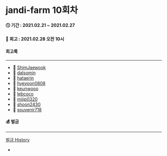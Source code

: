 # jandi-farm 10회차

#### 🕔 기간 : 2021.02.21 ~ 2021.02.27

#### 📌 회고 : 2021.02.28 오전 10시

#### 회고록
----


* 🌱 [ShimJaewook](https://github.com/jandifarm/jandi-farm-history/blob/master/jandi-farm-10%ED%9A%8C%EC%B0%A8/%ED%9A%8C%EA%B3%A0%EB%A1%9D/ShimJaewook.md)
* 🌱 [dalsomin](https://github.com/jandifarm/jandi-farm-history/blob/master/jandi-farm-10%ED%9A%8C%EC%B0%A8/%ED%9A%8C%EA%B3%A0%EB%A1%9D/dalsomin.md)
* 🌱 [hataerin](https://github.com/jandifarm/jandi-farm-history/blob/master/jandi-farm-10%ED%9A%8C%EC%B0%A8/%ED%9A%8C%EA%B3%A0%EB%A1%9D/hataerin.md)
* 🌱 [hyeyoon0808](https://github.com/jandifarm/jandi-farm-history/blob/master/jandi-farm-10%ED%9A%8C%EC%B0%A8/%ED%9A%8C%EA%B3%A0%EB%A1%9D/hyeyoon0808.md)
* 🌱 [keunwooo](https://github.com/jandifarm/jandi-farm-history/blob/master/jandi-farm-10%ED%9A%8C%EC%B0%A8/%ED%9A%8C%EA%B3%A0%EB%A1%9D/keunwooo.md)
* 🌱 [lebcoco](https://github.com/jandifarm/jandi-farm-history/blob/master/jandi-farm-10%ED%9A%8C%EC%B0%A8/%ED%9A%8C%EA%B3%A0%EB%A1%9D/lebcoco.md)
* 🌱 [mijip0320](https://github.com/jandifarm/jandi-farm-history/blob/master/jandi-farm-10%ED%9A%8C%EC%B0%A8/%ED%9A%8C%EA%B3%A0%EB%A1%9D/mijip0320.md)
* 🌱 [shoon2430](https://github.com/jandifarm/jandi-farm-history/blob/master/jandi-farm-10%ED%9A%8C%EC%B0%A8/%ED%9A%8C%EA%B3%A0%EB%A1%9D/shoon2430.md)
* 🌱 [souvenir718](https://github.com/jandifarm/jandi-farm-history/blob/master/jandi-farm-10%ED%9A%8C%EC%B0%A8/%ED%9A%8C%EA%B3%A0%EB%A1%9D/souvenir718.md)

#### 💰 벌금
----
[벌금 History](https://github.com/jandifarm/jandi-farm-history/blob/master/jandi-money.md)

-

